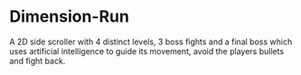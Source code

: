 # Dimension-Run
A 2D side scroller with 4 distinct levels, 3 boss fights and a final boss which uses artificial intelligence to guide its movement, avoid the players bullets and fight back.
